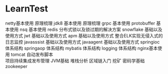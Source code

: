 # LearnTest
netty基本使用 原理梳理
jdk8  基本使用 原理梳理
grpc   基本使用
protobuffer 基本使用
nsq   基本使用
redis  分布式锁以及锁过期的解决方案
snowflake  基础以及使用方式
jwt 基础以及使用方式
apm  基础以及使用方式  整合ELK实现无侵入式的日志监控
javasssist 基础以及使用方式
javaagent  基础以及使用方式
springioc 体系结构
springaop 体系结构
mybatis 体系结构
logging 体系结构
nginx基本使用
tomcat 自动发布脚本  
项目持续集成发布管理
JVM基础 堆栈分析
区域链入门 挖矿 密码学基础
zookeeper
